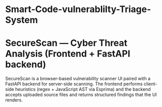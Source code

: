 # Smart-Code-vulnerablilty-Triage-System

# SecureScan — Cyber Threat Analysis (Frontend + FastAPI backend)

SecureScan is a browser-based vulnerability scanner UI paired with a FastAPI backend for server-side scanning. The frontend performs client-side heuristics (regex + JavaScript AST via Esprima) and the backend accepts uploaded source files and returns structured findings that the UI renders.


